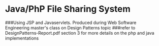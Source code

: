 # Java/PhP File Sharing System

###Using JSP and Javaservlets. Produced during Web Software Engineering master's class on Design Patterns topic
###refer to DesignPatterns-Report.pdf section 3 for more details on the php and java implementations
